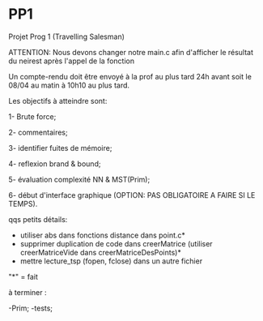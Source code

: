 PP1
===

Projet Prog 1 (Travelling Salesman)

ATTENTION: Nous devons changer notre main.c afin d'afficher le résultat du neirest après l'appel de la fonction


Un compte-rendu doit être envoyé à la prof au plus tard 24h avant soit le 08/04
au matin à 10h10 au plus tard.

Les objectifs à atteindre sont:

1- Brute force;

2- commentaires;

3- identifier fuites de mémoire;

4- reflexion brand & bound;

5- évaluation complexité NN & MST(Prim);

6- début d'interface graphique (OPTION: PAS OBLIGATOIRE A FAIRE SI LE TEMPS).


qqs petits détails:

- utiliser abs dans fonctions distance dans point.c*
- supprimer duplication de code dans creerMatrice (utiliser creerMatriceVide dans creerMatriceDesPoints)*
- mettre lecture_tsp (fopen, fclose) dans un autre fichier

"*" = fait

à terminer :

-Prim;
-tests;




